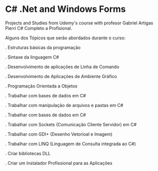 # C\#  .Net and Windows Forms
Projects and Studies from Udemy's course with profesor Gabriel Artigas Pierri C\# Completo a Profisional.

Alguns dos Tópicos que serão abordados durante o curso:

. Estruturas básicas da programação

. Sintaxe da linguagem C#

. Desenvolvimento de aplicações de Linha de Comando

. Desenvolvimento de Aplicações de Ambiente Gráfico

. Programação Orientada a Objetos

. Trabalhar com bases de dados em C#

. Trabalhar com manipulação de arquivos e pastas em C#

. Trabalhar com bases de dados em C#

. Trabalhar com Sockets (Comunicação Cliente Servidor) em C#

. Trabalhar com GDI+ (Desenho Vetorioal e Imagem)

. Trabalhar com LINQ (Linguagem de Consulta integrada ao C#)

. Criar bibliotecas DLL

. Criar um Instalador Profissional para as Aplicações
